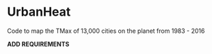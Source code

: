 # UrbanHeat
Code to map the TMax of 13,000 cities on the planet from 1983 - 2016


**ADD REQUIREMENTS**